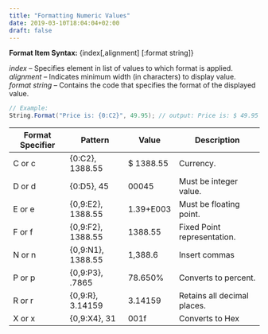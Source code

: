 ```yaml
---
title: "Formatting Numeric Values"
date: 2019-03-10T18:04:04+02:00
draft: false
---
```

**Format Item Syntax:** {index[,alignment] [:format string]}

*index* – Specifies element in list of values to which format is applied.<br>
*alignment* – Indicates minimum width (in characters) to display value.<br>
*format string* – Contains the code that specifies the format of the displayed value.


```csharp
// Example: 
String.Format("Price is: {0:C2}", 49.95); // output: Price is: $ 49.95
```
Format Specifier|Pattern|Value|Description
---|---|---|---
C or c|{0:C2}, 1388.55|$ 1388.55|Currency.
D or d|{0:D5}, 45|00045|Must be integer value.
E or e|{0,9:E2}, 1388.55|1.39+E003|Must be floating point.
F or f|{0,9:F2}, 1388.55|1388.55|Fixed Point representation.
N or n|{0,9:N1}, 1388.55|1,388.6|Insert commas
P or p|{0,9:P3}, .7865|78.650%|Converts to percent.
R or r|{0,9:R}, 3.14159|3.14159|Retains all decimal places.
X or x|{0,9:X4}, 31|001f|Converts to Hex